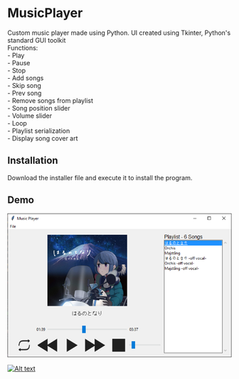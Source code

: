 # MusicPlayer
Custom music player made using Python. UI created using Tkinter, Python's standard GUI toolkit  
Functions:  
      - Play  
      - Pause  
      - Stop  
      - Add songs  
      - Skip song  
      - Prev song  
      - Remove songs from playlist   
      - Song position slider  
      - Volume slider  
      - Loop  
      - Playlist serialization  
      - Display song cover art  
   
## Installation
Download the installer file and execute it to install the program.
  
## Demo  
![Alt text](schau_musicplayer.PNG?raw=true "SC Music Player")  
  
[![Alt text](https://img.youtube.com/vi/dN4aIg6ZBvA/0.jpg)](https://www.youtube.com/watch?v=dN4aIg6ZBvA&feature=youtu.be)  

